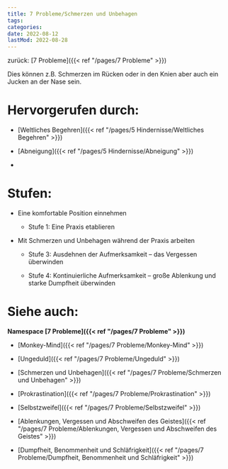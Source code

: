 ```yaml
---
title: 7 Probleme/Schmerzen und Unbehagen
tags:
categories:
date: 2022-08-12
lastMod: 2022-08-28
---
```

zurück: [7 Probleme]({{< ref "/pages/7 Probleme" >}})



Dies können z.B. Schmerzen im Rücken oder in den Knien aber auch ein Jucken an der Nase sein.



# Hervorgerufen durch:

  + [Weltliches Begehren]({{< ref "/pages/5 Hindernisse/Weltliches Begehren" >}})

  + [Abneigung]({{< ref "/pages/5 Hindernisse/Abneigung" >}})

  + 

# Stufen:

  + Eine komfortable Position einnehmen

    + Stufe 1: Eine Praxis etablieren

  + Mit Schmerzen und Unbehagen während der Praxis arbeiten

    + Stufe 3: Ausdehnen der Aufmerksamkeit – das Vergessen überwinden

    + Stufe 4: Kontinuierliche Aufmerksamkeit – große Ablenkung und starke Dumpfheit überwinden



# Siehe auch:

**Namespace [7 Probleme]({{< ref "/pages/7 Probleme" >}})**

  + [Monkey-Mind]({{< ref "/pages/7 Probleme/Monkey-Mind" >}})

  + [Ungeduld]({{< ref "/pages/7 Probleme/Ungeduld" >}})

  + [Schmerzen und Unbehagen]({{< ref "/pages/7 Probleme/Schmerzen und Unbehagen" >}})

  + [Prokrastination]({{< ref "/pages/7 Probleme/Prokrastination" >}})

  + [Selbstzweifel]({{< ref "/pages/7 Probleme/Selbstzweifel" >}})

  + [Ablenkungen, Vergessen und Abschweifen des Geistes]({{< ref "/pages/7 Probleme/Ablenkungen, Vergessen und Abschweifen des Geistes" >}})

  + [Dumpfheit, Benommenheit und Schläfrigkeit]({{< ref "/pages/7 Probleme/Dumpfheit, Benommenheit und Schläfrigkeit" >}})


